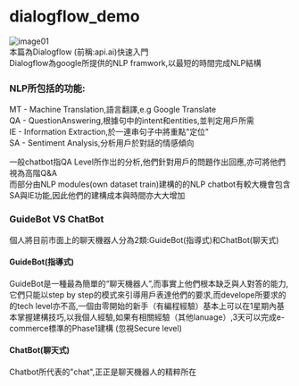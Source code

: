 # dialogflow_demo
![image01](https://blog.dialogflow.com/images/dialogflow-logo.png)<br >
本篇為Dialogflow (前稱:api.ai)快速入門<br >
Dialogflow為google所提供的NLP framwork,以最短的時間完成NLP結構 <br >

### NLP所包括的功能:
MT - Machine Translation,語言翻譯,e.g Google Translate <br >
QA - QuestionAnswering,根據句中的intent和entities,並判定用戶所需 <br >
IE - Information Extraction,於一連串句子中將重點"定位"<br >
SA - Sentiment Analysis,分析用戶於對話的情感傾向 <br >

一般chatbot指QA Level所作岀的分析,他們針對用戶的問題作出回應,亦可將他們視為高階Q&A<br >
而部分由NLP modules(own dataset train)建構的的NLP chatbot有較大機會包含SA與IE功能,因此他們的建構成本與時間亦大大增加<br >

### GuideBot VS ChatBot
個人將目前市面上的聊天機器人分為2類:GuideBot(指導式)和ChatBot(聊天式)<br >

#### GuideBot(指導式)
GuideBot是一種最為簡單的“聊天機器人”,而事實上他們根本缺乏與人對答的能力,它們只能以step by step的模式來引導用戶表達他們的要求,而develope所要求的的tech level亦不高,一個由零開始的新手（有編程經驗）基本上可以在1星期內基本掌握建構技巧,以我個人經驗,如果有相關經驗（其他lanuage）,3天可以完成e-commerce標準的Phase1建構 (忽視Secure level)

#### ChatBot(聊天式)
Chatbot所代表的"chat",正正是聊天機器人的精粹所在
